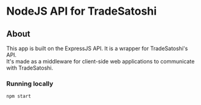 # NodeJS API for TradeSatoshi


## About
This app is built on the ExpressJS API. It is a wrapper for TradeSatoshi's API.
\
It's made as a middleware for client-side web applications to communicate with TradeSatoshi.

### Running locally
```
npm start
```
